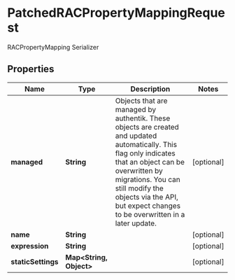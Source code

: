 

# PatchedRACPropertyMappingRequest

RACPropertyMapping Serializer

## Properties

| Name | Type | Description | Notes |
|------------ | ------------- | ------------- | -------------|
|**managed** | **String** | Objects that are managed by authentik. These objects are created and updated automatically. This flag only indicates that an object can be overwritten by migrations. You can still modify the objects via the API, but expect changes to be overwritten in a later update. |  [optional] |
|**name** | **String** |  |  [optional] |
|**expression** | **String** |  |  [optional] |
|**staticSettings** | **Map&lt;String, Object&gt;** |  |  [optional] |



